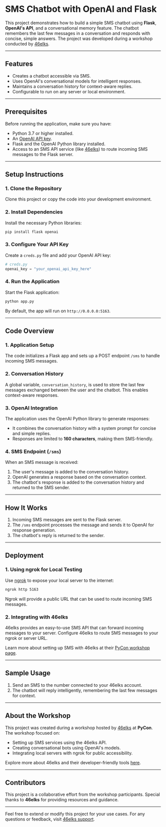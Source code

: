 # SMS Chatbot with OpenAI and Flask

This project demonstrates how to build a simple SMS chatbot using **Flask**, **OpenAI's API**, and a conversational memory feature. The chatbot remembers the last few messages in a conversation and responds with concise, simple answers. The project was developed during a workshop conducted by [46elks](https://46elks.com/pycon).

---

## **Features**
- Creates a chatbot accessible via SMS.
- Uses OpenAI's conversational models for intelligent responses.
- Maintains a conversation history for context-aware replies.
- Configurable to run on any server or local environment.

---

## **Prerequisites**
Before running the application, make sure you have:
- Python 3.7 or higher installed.
- An [OpenAI API key](https://platform.openai.com/signup).
- Flask and the OpenAI Python library installed.
- Access to an SMS API service (like [46elks](https://46elks.com/)) to route incoming SMS messages to the Flask server.

---

## **Setup Instructions**

### **1. Clone the Repository**
Clone this project or copy the code into your development environment.

### **2. Install Dependencies**
Install the necessary Python libraries:
```bash
pip install flask openai
```

### **3. Configure Your API Key**
Create a `creds.py` file and add your OpenAI API key:
```python
# creds.py
openai_key = "your_openai_api_key_here"
```

### **4. Run the Application**
Start the Flask application:
```bash
python app.py
```
By default, the app will run on `http://0.0.0.0:5163`.

---

## **Code Overview**

### **1. Application Setup**
The code initializes a Flask app and sets up a POST endpoint `/sms` to handle incoming SMS messages.

### **2. Conversation History**
A global variable, `conversation_history`, is used to store the last few messages exchanged between the user and the chatbot. This enables context-aware responses.

### **3. OpenAI Integration**
The application uses the OpenAI Python library to generate responses:
- It combines the conversation history with a system prompt for concise and simple replies.
- Responses are limited to **160 characters**, making them SMS-friendly.

### **4. SMS Endpoint (`/sms`)**
When an SMS message is received:
1. The user's message is added to the conversation history.
2. OpenAI generates a response based on the conversation context.
3. The chatbot's response is added to the conversation history and returned to the SMS sender.

---

## **How It Works**
1. Incoming SMS messages are sent to the Flask server.
2. The `/sms` endpoint processes the message and sends it to OpenAI for response generation.
3. The chatbot's reply is returned to the sender.

---

## **Deployment**

### **1. Using ngrok for Local Testing**
Use [ngrok](https://ngrok.com/) to expose your local server to the internet:
```bash
ngrok http 5163
```
Ngrok will provide a public URL that can be used to route incoming SMS messages.

### **2. Integrating with 46elks**
46elks provides an easy-to-use SMS API that can forward incoming messages to your server. Configure 46elks to route SMS messages to your ngrok or server URL.

Learn more about setting up SMS with 46elks at their [PyCon workshop page](https://46elks.com/pycon).

---

## **Sample Usage**
1. Send an SMS to the number connected to your 46elks account.
2. The chatbot will reply intelligently, remembering the last few messages for context.

---

## **About the Workshop**
This project was created during a workshop hosted by [46elks](https://46elks.com/) at **PyCon**. The workshop focused on:
- Setting up SMS services using the 46elks API.
- Creating conversational bots using OpenAI's models.
- Integrating local servers with ngrok for public accessibility.

Explore more about 46elks and their developer-friendly tools [here](https://46elks.com/).

---

## **Contributors**
This project is a collaborative effort from the workshop participants. Special thanks to **46elks** for providing resources and guidance.

---

Feel free to extend or modify this project for your use cases. For any questions or feedback, visit [46elks support](https://46elks.com/support).